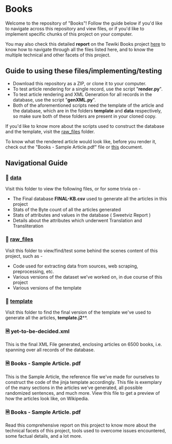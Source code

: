 # Books

Welcome to the repository of "Books"! Follow the guide below if you'd like to navigate across this repository and view files, or if you'd like to implement specific chunks of this project on your computer.

You may also check this detailed **report** on the Tewiki Books project [here](https://docs.google.com/document/d/17Ll3s4RTa1K25-0ShrDKe0_9z2Ct19g9zegw5jVCeR8/edit) to know how to navigate through all the files listed here, and to know the multiple technical and other facets of this project.

## Guide to using these files/implementing/testing

* Download this repository as a ZIP, or clone it to your computer.
* To test article rendering for a single record, use the script "**render.py**".
* To test article rendering and XML Generation for all records in the database, use the script "**genXML.py**".
* Both of the aforementioned scripts need the template of the article and the database, which are in the folders **template** and **data** respectively, so make sure both of these folders are present in your cloned copy.

If you'd like to know more about the scripts used to construct the database and the template, visit the [raw_files](https://github.com/indicwiki-iiit/Books/tree/new/raw_files) folder. 

To know what the rendered article would look like, before you render it, check out the "Books - Sample Article.pdf" file or [this](https://docs.google.com/document/d/16mtybtghFeYmJuM5s45zDpUVRAGWlzfq7dkQur6BZlI/edit#) document.

## Navigational Guide

### 📁 [data](https://github.com/indicwiki-iiit/Books/tree/new/data)
Visit this folder to view the following files, or for some trivia on - 
* The Final database **FINAL-KB.csv** used to generate all the articles in this project
* Stats of the Byte count of all the articles generated 
* Stats of attributes and values in the database ( Sweetviz Report )
* Details about the attributes which underwent Translation and Transliteration

### 📁 [raw_files](https://github.com/indicwiki-iiit/Books/tree/new/raw_files)
Visit this folder to view/find/test some behind the scenes content of this project, such as - 
* Code used for extracting data from sources, web scraping, preprocessing, etc.
* Various versions of the dataset we've worked on, in due course of this project
* Various versions of the template 

### 📁 [template](https://github.com/indicwiki-iiit/Books/tree/new/raw_files)
Visit this folder to find the final version of the template we've used to generate all the articles, **template.j2****.

### 🗎 yet-to-be-decided.xml
This is the final XML File generated, enclosing articles on 6500 books, i.e. spanning over all records of the database.

### 🗎 Books - Sample Article. pdf
This is the Sample Article, the reference file we've made for ourselves to construct the code of the jinja template accordingly. This file is exemplary of the many sections in the articles we've generated, all possible randomized sentences, and much more. View this file to get a preview of how the articles look like, on Wikipedia.

### 🗎 Books - Sample Article. pdf
Read this comprehensive report on this project to know more about the technical facets of this project, tools used to overcome issues encountered, some factual details, and a lot more.



